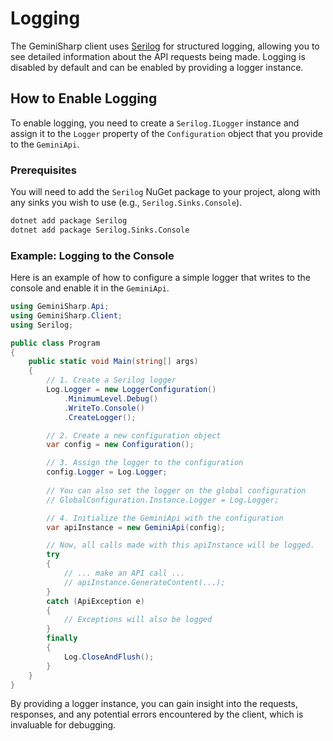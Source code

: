 # Logging

The GeminiSharp client uses [Serilog](https://serilog.net/) for structured logging, allowing you to see detailed information about the API requests being made. Logging is disabled by default and can be enabled by providing a logger instance.

## How to Enable Logging

To enable logging, you need to create a `Serilog.ILogger` instance and assign it to the `Logger` property of the `Configuration` object that you provide to the `GeminiApi`.

### Prerequisites

You will need to add the `Serilog` NuGet package to your project, along with any sinks you wish to use (e.g., `Serilog.Sinks.Console`).

```bash
dotnet add package Serilog
dotnet add package Serilog.Sinks.Console
```

### Example: Logging to the Console

Here is an example of how to configure a simple logger that writes to the console and enable it in the `GeminiApi`.

```csharp
using GeminiSharp.Api;
using GeminiSharp.Client;
using Serilog;

public class Program
{
    public static void Main(string[] args)
    {
        // 1. Create a Serilog logger
        Log.Logger = new LoggerConfiguration()
            .MinimumLevel.Debug()
            .WriteTo.Console()
            .CreateLogger();

        // 2. Create a new configuration object
        var config = new Configuration();

        // 3. Assign the logger to the configuration
        config.Logger = Log.Logger;
        
        // You can also set the logger on the global configuration
        // GlobalConfiguration.Instance.Logger = Log.Logger;

        // 4. Initialize the GeminiApi with the configuration
        var apiInstance = new GeminiApi(config);

        // Now, all calls made with this apiInstance will be logged.
        try
        {
            // ... make an API call ...
            // apiInstance.GenerateContent(...);
        }
        catch (ApiException e)
        {
            // Exceptions will also be logged
        }
        finally
        {
            Log.CloseAndFlush();
        }
    }
}
```

By providing a logger instance, you can gain insight into the requests, responses, and any potential errors encountered by the client, which is invaluable for debugging.
